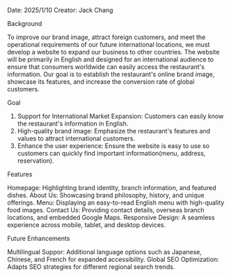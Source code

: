 Date: 2025/1/10
Creator: Jack Chang

Background

  To improve our brand image, attract foreign customers, and meet the operational requirements of our future international locations, we must develop a website to expand our business to other countries. The website will be primarily in English and designed for an international audience to ensure that consumers worldwide can easily access the restaurant's information. Our goal is to establish the restaurant's online brand image, showcase its features, and increase the conversion rate of global customers.

Goal

1. Support for International Market Expansion: Customers can easily know the restaurant's information in English.
2. High-quality brand image: Emphasize the restaurant's features and values to attract international customers.
3. Enhance the user experience: Ensure the website is easy to use so customers can quickly find important information(menu, address, reservation).  

Features

  Homepage: Highlighting brand identity, branch information, and featured dishes.
  About Us: Showcasing brand philosophy, history, and unique offerings.
  Menu: Displaying an easy-to-read English menu with high-quality food images.
  Contact Us: Providing contact details, overseas branch locations, and embedded Google Maps.
  Responsive Design: A seamless experience across mobile, tablet, and desktop devices.

Future Enhancements

  Multilingual Suppor: Additional language options such as Japanese, Chinese, and French for expanded accessibility.
  Global SEO Optimization: Adapts SEO strategies for different regional search trends.
  